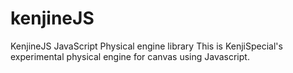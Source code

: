 kenjineJS
=========

KenjineJS  JavaScript Physical engine library This is KenjiSpecial's experimental physical engine for canvas using Javascript.